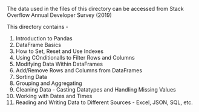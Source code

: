 The data used in the files of this directory can be accessed from Stack Overflow Annual Developer Survey (2019)

This directory contains - 
1. Introduction to Pandas
2. DataFrame Basics
3. How to Set, Reset and Use Indexes
4. Using COnditionalls to Filter Rows and Columns
5. Modifying Data Within DataFrames
6. Add/Remove Rows and Columns from DataFrames
7. Sorting Data
8. Grouping and Aggregating 
9. Cleaning Data - Casting Datatypes and Handling Missing Values
10. Working with Dates and Times
11. Reading and Writing Data to Different Sources - Excel, JSON, SQL, etc.


